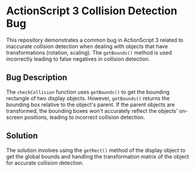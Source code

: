 # ActionScript 3 Collision Detection Bug
This repository demonstrates a common bug in ActionScript 3 related to inaccurate collision detection when dealing with objects that have transformations (rotation, scaling).  The `getBounds()` method is used incorrectly leading to false negatives in collision detection.

## Bug Description
The `checkCollision` function uses `getBounds()` to get the bounding rectangle of two display objects. However, `getBounds()` returns the bounding box relative to the object's parent. If the parent objects are transformed, the bounding boxes won't accurately reflect the objects' on-screen positions, leading to incorrect collision detection.

## Solution
The solution involves using the `getRect()` method of the display object to get the global bounds and handling the transformation matrix of the object for accurate collision detection.